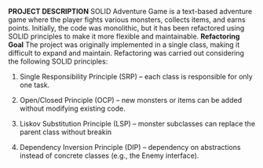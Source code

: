 **PROJECT DESCRIPTION** 
SOLID Adventure Game is a text-based adventure game where the player fights various monsters, collects items, and earns points. Initially, the code was monolithic, but it has been refactored using SOLID principles to make it more flexible and maintainable.
**Refactoring Goal**
The project was originally implemented in a single class, making it difficult to expand and maintain.
Refactoring was carried out considering the following SOLID principles:
1. Single Responsibility Principle (SRP) – each class is responsible for only one task.

2. Open/Closed Principle (OCP) – new monsters or items can be added without modifying existing code.

3. Liskov Substitution Principle (LSP) – monster subclasses can replace the parent class without breakin

4. Dependency Inversion Principle (DIP) – dependency on abstractions instead of concrete classes (e.g., the Enemy interface).
